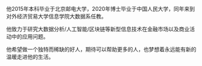 

他2015年本科毕业于北京邮电大学，2020年博士毕业于中国人民大学，同年来到对外经济贸易大学信息学院大数据系任教。

他致力于研究大数据分析/人工智能/区块链等新型信息技术在金融市场以及商业活动中的应用问题。

他希望做一个独特而稀缺的好人，期待可以帮助更多的人，也梦想着永远能有新的温暖走进他的生活。

